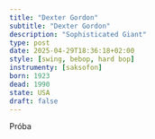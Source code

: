 ```yaml
---
title: "Dexter Gordon"
subtitle: "Dexter Gordon"
description: "Sophisticated Giant"
type: post
date: 2025-04-29T18:36:18+02:00
style: [swing, bebop, hard bop] 
instrumenty: [saksofon]
born: 1923
dead: 1990
state: USA
draft: false
---
```

Próba